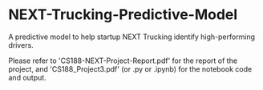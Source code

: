 # NEXT-Trucking-Predictive-Model

A predictive model to help startup NEXT Trucking identify high-performing drivers.

Please refer to 'CS188-NEXT-Project-Report.pdf' for the report of the project, and 'CS188_Project3.pdf' (or .py or .ipynb) for the notebook code and output. 

